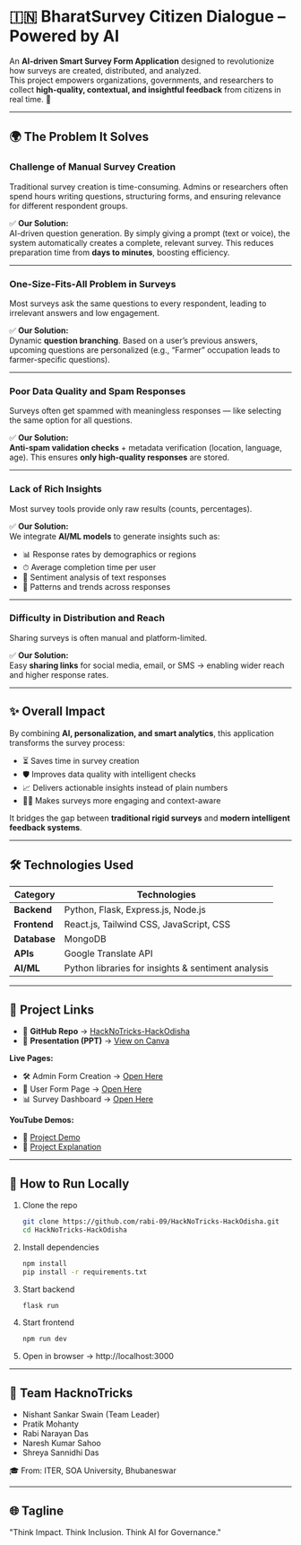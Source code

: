 # 🇮🇳 BharatSurvey Citizen Dialogue – Powered by AI

An **AI-driven Smart Survey Form Application** designed to revolutionize how surveys are created, distributed, and analyzed.  
This project empowers organizations, governments, and researchers to collect **high-quality, contextual, and insightful feedback** from citizens in real time. 🚀

---

## 🌍 The Problem It Solves

### Challenge of Manual Survey Creation  
Traditional survey creation is time-consuming. Admins or researchers often spend hours writing questions, structuring forms, and ensuring relevance for different respondent groups.

✅ **Our Solution:**  
AI-driven question generation. By simply giving a prompt (text or voice), the system automatically creates a complete, relevant survey. This reduces preparation time from **days to minutes**, boosting efficiency.

---

### One-Size-Fits-All Problem in Surveys  
Most surveys ask the same questions to every respondent, leading to irrelevant answers and low engagement.

✅ **Our Solution:**  
Dynamic **question branching**. Based on a user’s previous answers, upcoming questions are personalized (e.g., “Farmer” occupation leads to farmer-specific questions).  

---

### Poor Data Quality and Spam Responses  
Surveys often get spammed with meaningless responses — like selecting the same option for all questions.

✅ **Our Solution:**  
**Anti-spam validation checks** + metadata verification (location, language, age). This ensures **only high-quality responses** are stored.

---

### Lack of Rich Insights  
Most survey tools provide only raw results (counts, percentages).

✅ **Our Solution:**  
We integrate **AI/ML models** to generate insights such as:  
- 📊 Response rates by demographics or regions  
- ⏱ Average completion time per user  
- 🙂 Sentiment analysis of text responses  
- 🔎 Patterns and trends across responses  

---

### Difficulty in Distribution and Reach  
Sharing surveys is often manual and platform-limited.

✅ **Our Solution:**  
Easy **sharing links** for social media, email, or SMS → enabling wider reach and higher response rates.

---

## ✨ Overall Impact

By combining **AI, personalization, and smart analytics**, this application transforms the survey process:  

- ⏳ Saves time in survey creation  
- 🛡 Improves data quality with intelligent checks  
- 📈 Delivers actionable insights instead of plain numbers  
- 🙋‍♂️ Makes surveys more engaging and context-aware  

It bridges the gap between **traditional rigid surveys** and **modern intelligent feedback systems**.

---

## 🛠️ Technologies Used

| **Category**   | **Technologies** |
|----------------|------------------|
| **Backend**    | Python, Flask, Express.js, Node.js |
| **Frontend**   | React.js, Tailwind CSS, JavaScript, CSS |
| **Database**   | MongoDB |
| **APIs**       | Google Translate API |
| **AI/ML**      | Python libraries for insights & sentiment analysis |

---

## 🔗 Project Links

- 📂 **GitHub Repo** → [HackNoTricks-HackOdisha](https://github.com/rabi-09/HackNoTricks-HackOdisha)  
- 📑 **Presentation (PPT)** → [View on Canva](https://www.canva.com/design/DAGySpmZotQ/W67_r1gvGDRLU7pPt1pEyg/edit?utm_content=DAGySpmZotQ&utm_campaign=designshare&utm_medium=link2&utm_source=sharebutton)  

**Live Pages:**  
- 🛠️ Admin Form Creation → [Open Here](https://indian-survey-platform.vercel.app/index.html)  
- 👥 User Form Page → [Open Here](https://indian-survey-platform.vercel.app/survey.html)  
- 📊 Survey Dashboard → [Open Here](https://indian-survey-platform.vercel.app/demodashboard.html)  

**YouTube Demos:**  
- 🎥 [Project Demo](https://youtu.be/cTh-4gppFN8?si=gXTFeLJPjvzWM7--)  
- 📖 [Project Explanation](https://youtu.be/aGJXL5AvaUA)  

---

## 🚀 How to Run Locally

1. Clone the repo  
    ```bash
   git clone https://github.com/rabi-09/HackNoTricks-HackOdisha.git
   cd HackNoTricks-HackOdisha
    ```
2. Install dependencies 
    ```bash
    npm install      
    pip install -r requirements.txt  
    ```
3. Start backend
    ```bash
    flask run
    ```
4. Start frontend
    ```bash
    npm run dev
    ```
5. Open in browser → http://localhost:3000

---
## 👥 Team HacknoTricks

- Nishant Sankar Swain (Team Leader)
- Pratik Mohanty
- Rabi Narayan Das
- Naresh Kumar Sahoo
- Shreya Sannidhi Das
  
🎓 From: ITER, SOA University, Bhubaneswar


---
## 🌐 Tagline

"Think Impact. Think Inclusion. Think AI for Governance."



